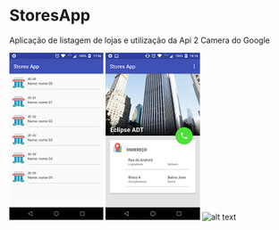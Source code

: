# StoresApp
Aplicação de listagem de lojas e utilização da Api 2 Camera do Google


![alt text](https://github.com/tabulti/StoresApp/blob/master/home_01.png)
![alt text](https://github.com/tabulti/StoresApp/blob/master/home_2.png)
![alt text](https://github.com/tabulti/StoresApp/blob/master/home_3.png)

